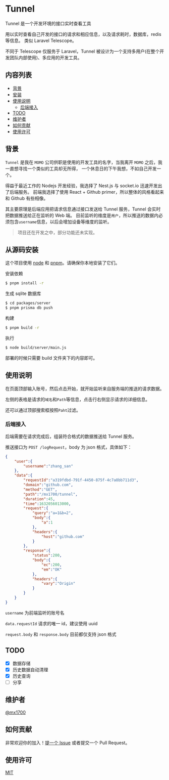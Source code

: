 # Tunnel

Tunnel 是一个开发环境的接口实时查看工具

用以实时查看自己开发的接口的请求和相应信息，以及请求耗时，数据库，redis等信息。
类似 Laravel Telescope。

不同于 Telescope 仅服务于 Laravel，Tunnel 被设计为一个支持多用户(在整个开发团队内部使用)、多应用的开发工具。

## 内容列表

- [背景](#背景)
- [安装](#从源码安装)
- [使用说明](#使用说明)
    - [后端接入](#后端接入)
- [TODO](#TODO)  
- [维护者](#维护者)
- [如何贡献](#如何贡献)
- [使用许可](#使用许可)

## 背景

`Tunnel` 是我在 `MOMO` 公司供职是使用的开发工具的名字，当我离开 `MOMO` 之后，我一直想寻找一个类似的工具却无所得，
一个休息日的下午我想，不如自己开发一个。

得益于最近工作的 Nodejs 开发经验，我选择了 Nest.js 与 socket.io 迅速开发出了后端服务。
前端我选择了使用 React + Github primer，所以整体的风格看起来和 Github 有些相像。

其主要原理是后端应用把请求信息通过接口发送给 Tunnel 服务，Tunnel 会实时把数据推送给正在监听的 Web 端。
目前监听的维度是`用户`，所以推送的数据内必须包含`username`信息，以后会增加设备等维度的监听。

> 项目还在开发之中，部分功能还未实现。

## 从源码安装

这个项目使用 [node](http://nodejs.org) 和 [pnpm](https://pnpm.io)。请确保你本地安装了它们。

安装依赖
```sh
$ pnpm install -r
```

生成 sqlite 数据库
```sh
$ cd packages/server
$ pnpm prisma db push
```

构建
```sh
$ pnpm build -r
```

执行
```sh
$ node build/server/main.js
```
部署的时候只需要 build 文件夹下的内容即可。

## 使用说明
在页面顶部输入账号，然后点击开始，就开始监听来自服务端的推送的请求数据。

左侧的表格是请求的`域名`和`Path`等信息，点击行右侧显示请求的详细信息。

还可以通过顶部搜索框按照`Paht`过滤。

### 后端接入

后端需要在请求完成后，组装符合格式的数据推送给 Tunnel 服务。

推送接口为 `POST /logRequest`，body 为 json 格式，具体如下：
```json
{
    "user":{
        "username":"zhang_san"
    },
    "data":{
        "requestId":"a319fdbd-791f-4450-875f-4c7a8bb711d3",
        "domain":"github.com",
        "method":"GET",
        "path":"/mx1700/tunnel",
        "duration":45,
        "time":1632056013000,
        "request":{
            "query":"a=1&b=2",
            "body":{
                "a":1
            },
            "headers":{
                "host":"github.com"
            }
        },
        "response":{
            "status":200,
            "body":{
                "ec":200,
                "em":"OK"
            },
            "headers":{
                "vary":"Origin"
            }
        }
    }
}
```
`username` 为前端监听的账号名

`data.requestId` 请求的唯一 id，建议使用 uuid

`request.body` 和 `response.body` 目前都仅支持 json 格式

## TODO

- [x] 数据存储
- [x] 历史数据自动清理
- [x] 历史查询
- [ ] 分享

## 维护者

[@mx1700](https://github.com/mx1700)

## 如何贡献

非常欢迎你的加入！[提一个 Issue](https://github.com/mx1700/tunnel/issues/new) 或者提交一个 Pull Request。

## 使用许可

[MIT](LICENSE)
